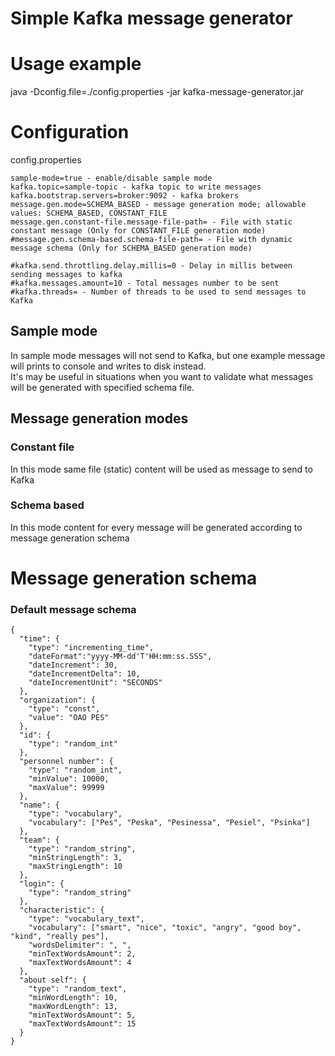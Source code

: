 # Simple Kafka message generator
# Usage example
java -Dconfig.file=./config.properties -jar kafka-message-generator.jar

# Configuration
config.properties
```
sample-mode=true - enable/disable sample mode
kafka.topic=sample-topic - kafka topic to write messages
kafka.bootstrap.servers=broker:9092 - kafka brokers
message.gen.mode=SCHEMA_BASED - message generation mode; allowable values: SCHEMA_BASED, CONSTANT_FILE
message.gen.constant-file.message-file-path= - File with static constant message (Only for CONSTANT_FILE generation mode)
#message.gen.schema-based.schema-file-path= - File with dynamic message schema (Only for SCHEMA_BASED generation mode)

#kafka.send.throttling.delay.millis=0 - Delay in millis between sending messages to kafka
#kafka.messages.amount=10 - Total messages number to be sent
#kafka.threads= - Number of threads to be used to send messages to Kafka
```

## Sample mode
In sample mode messages will not send to Kafka, but one example message will prints to console and writes to disk instead.  
It's may be useful in situations when you want to validate what messages will be generated with specified schema file.  

## Message generation modes
### Constant file
In this mode same file (static) content will be used as message to send to Kafka

### Schema based
In this mode content for every message will be generated according to message generation schema

# Message generation schema
### Default message schema  
```
{
  "time": {
    "type": "incrementing_time",
    "dateFormat":"yyyy-MM-dd'T'HH:mm:ss.SSS",
    "dateIncrement": 30,
    "dateIncrementDelta": 10,
    "dateIncrementUnit": "SECONDS"
  },
  "organization": {
    "type": "const",
    "value": "OAO PES"
  },
  "id": {
    "type": "random_int"
  },
  "personnel number": {
    "type": "random_int",
    "minValue": 10000,
    "maxValue": 99999
  },
  "name": {
    "type": "vocabulary",
    "vocabulary": ["Pes", "Peska", "Pesinessa", "Pesiel", "Psinka"]
  },
  "team": {
    "type": "random_string",
    "minStringLength": 3,
    "maxStringLength": 10
  },
  "login": {
    "type": "random_string"
  },
  "characteristic": {
    "type": "vocabulary_text",
    "vocabulary": ["smart", "nice", "toxic", "angry", "good boy", "kind", "really pes"],
    "wordsDelimiter": ", ",
    "minTextWordsAmount": 2,
    "maxTextWordsAmount": 4
  },
  "about self": {
    "type": "random_text",
    "minWordLength": 10,
    "maxWordLength": 13,
    "minTextWordsAmount": 5,
    "maxTextWordsAmount": 15
  }
}

```

